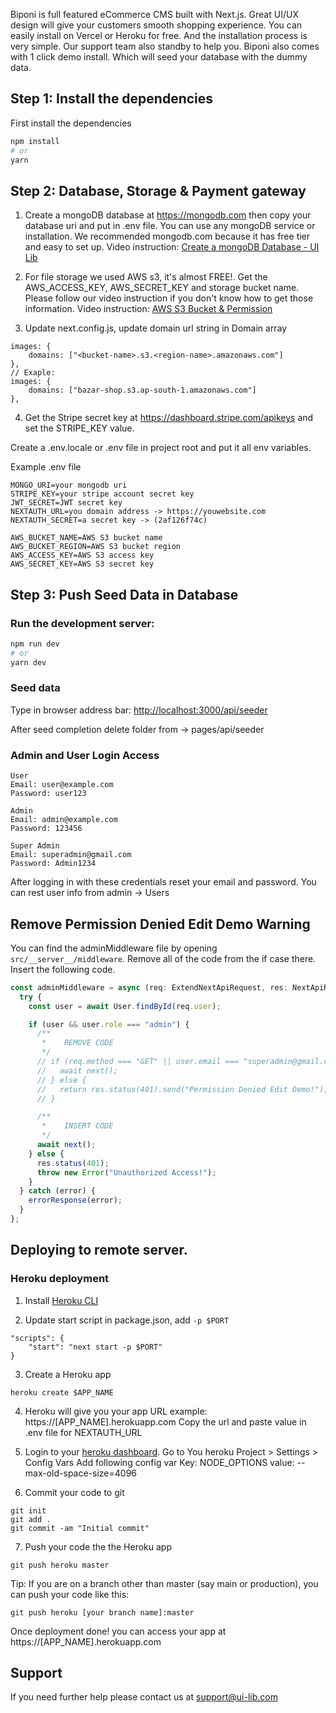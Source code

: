 Biponi is full featured eCommerce CMS built with Next.js.
Great UI/UX design will give your customers smooth shopping experience.
You can easily install on Vercel or Heroku for free.
And the installation process is very simple.
Our support team also standby to help you.
Biponi also comes with 1 click demo install.
Which will seed your database with the dummy data.

## Step 1: Install the dependencies

First install the dependencies

```bash
npm install
# or
yarn
```

## Step 2: Database, Storage & Payment gateway

1. Create a mongoDB database at https://mongodb.com then copy your database uri and put in .env file.
   You can use any mongoDB service or installation. We recommended mongodb.com because it has free tier and easy to set up.
   Video instruction: [Create a mongoDB Database - UI Lib](https://youtu.be/dX85V823wj0)

2. For file storage we used AWS s3, it's almost FREE!. Get the AWS_ACCESS_KEY, AWS_SECRET_KEY and storage bucket name. Please follow our video instruction if you don't know how to get those information.
   Video instruction: [AWS S3 Bucket & Permission ](https://youtu.be/JXOUwy_7G7Q)

3. Update next.config.js, update domain url string in Domain array

```
images: {
    domains: ["<bucket-name>.s3.<region-name>.amazonaws.com"]
},
// Exaple:
images: {
    domains: ["bazar-shop.s3.ap-south-1.amazonaws.com"]
},
```

4. Get the Stripe secret key at https://dashboard.stripe.com/apikeys
   and set the STRIPE_KEY value.

Create a .env.locale or .env file in project root and put it all env variables.

Example .env file

```
MONGO_URI=your mongodb uri
STRIPE_KEY=your stripe account secret key
JWT_SECRET=JWT secret key
NEXTAUTH_URL=you domain address -> https://youwebsite.com
NEXTAUTH_SECRET=a secret key -> (2af126f74c)

AWS_BUCKET_NAME=AWS S3 bucket name
AWS_BUCKET_REGION=AWS S3 bucket region
AWS_ACCESS_KEY=AWS S3 access key
AWS_SECRET_KEY=AWS S3 secret key

```

## Step 3: Push Seed Data in Database

### Run the development server:

```bash
npm run dev
# or
yarn dev
```

### Seed data

Type in browser address bar: [http://localhost:3000/api/seeder](http://localhost:3000/)

After seed completion delete folder from -> pages/api/seeder

### Admin and User Login Access

```
User
Email: user@example.com
Password: user123

Admin
Email: admin@example.com
Password: 123456

Super Admin
Email: superadmin@gmail.com
Password: Admin1234
```

After logging in with these credentials reset your email and password.
You can rest user info from admin -> Users

## Remove Permission Denied Edit Demo Warning

You can find the adminMiddleware file by opening `src/__server__/middleware`. Remove all of the code from the if case there. Insert the following code.

```ts
const adminMiddleware = async (req: ExtendNextApiRequest, res: NextApiResponse, next: Function) => {
  try {
    const user = await User.findById(req.user);

    if (user && user.role === "admin") {
      /**
       *    REMOVE CODE
       */
      // if (req.method === "GET" || user.email === "superadmin@gmail.com") {
      //   await next();
      // } else {
      //   return res.status(401).send("Permission Denied Edit Demo!");
      // }

      /**
       *    INSERT CODE
       */
      await next();
    } else {
      res.status(401);
      throw new Error("Unauthorized Access!");
    }
  } catch (error) {
    errorResponse(error);
  }
};
```

## Deploying to remote server.

### Heroku deployment

1. Install [Heroku CLI](https://devcenter.heroku.com/articles/heroku-cli)

2. Update start script in package.json, add `-p $PORT`

```
"scripts": {
    "start": "next start -p $PORT"
}
```

3. Create a Heroku app

```
heroku create $APP_NAME
```

4. Heroku will give you your app URL example: https://[APP_NAME].herokuapp.com
   Copy the url and paste value in .env file for NEXTAUTH_URL

5. Login to your [heroku dashboard](https://dashboard.heroku.com/apps).
   Go to You heroku Project > Settings > Config Vars
   Add following config var
   Key: NODE_OPTIONS value: --max-old-space-size=4096

6. Commit your code to git

```
git init
git add .
git commit -am "Initial commit"
```

7. Push your code the the Heroku app

```
git push heroku master
```

Tip: If you are on a branch other than master (say main or production), you can push your code like this:

```
git push heroku [your branch name]:master
```

Once deployment done! you can access your app at https://[APP_NAME].herokuapp.com

## Support

If you need further help please contact us at [support@ui-lib.com](mailto:support@ui-lib.com)
